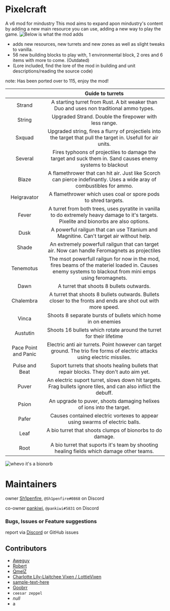 # Pixelcraft
A v6 mod for mindustry
This mod aims to expand apon mindustry's content by adding a new main resource you can use, adding a new way to play the game.
![Below is what the mod adds](https://github.com/Sh1penfire/pixelcraft/blob/main/sprites/Github/exampleMainItem.jpg)

- adds new resources, new turrets and new zones as well as slight tweaks to vanilla.
- 56 new building blocks to play with, 1 environmental block, 2 ores and 6 items with more to come. (Outdated)
- (Lore included, find the lore of the mod in building and unit descriptions/reading the source code)

note: Has been ported over to 115, enjoy the mod!

||**Guide to turrets**| 
|:-----:|:-----:|
Strand|A starting turret from Rust. A bit weaker than Duo and uses non traditional ammo types.
String|Upgraded Strand. Double the firepower with less range.
Sxquad|Upgraded string, fires a flurry of projectiels into the target that pull the target in. Usefull for air units.
Several|Fires typhoons of projectiles to damage the target and suck them in. Sand causes enemy systems to blackout
Blaze|A flamethrower that can hit air. Just like Scorch can pierce indefinantly. Uses a wide aray of combustibles for ammo.
Helgravator|A flamethrower which uses coal or spore pods to shred targets.
Fever|A turret from both trees, uses pyratite in vanilla to do extremely heavy damage to it's targets. Pixelite and bionorbs are also options.
Dusk|A powerful railgun that can use Titanium and Magnitine. Can't target air without help.
Shade|An extremely powerfull railgun that can target air. Now can handle Feromagnets as projectiles
Tenemotus|The msot powerfull railgun for now in the mod, fires beams of the materiel loaded in. Causes enemy systems to blackout from mini emps using feromagnets.
Dawn|A turret that shoots 8 bullets outwards.
Chalembra|A turret that shoots 8 bullets outwards. Bullets closer to the fronts and ends are shot out with more speed.
Vinca|Shoots 8 separate bursts of bullets which home in on enemies
Austutin|Shoots 16 bullets which rotate around the turret for their lifetime
Pace Point and Panic|Electric anti air turrets. Point however can target ground. The trio fire forms of electric attacks using electric missiles.
Pulse and Beat|Suport turrets that shoots healing bullets that repair blocks. They don't auto aim yet.
Puver|An electric suport turret, slows down hit targets. Frag bullets ignore tiles, and can also inflict the debuff.
Psion|An upgrade to puver, shoots damaging helixes of ions into the target.
Pafer|Causes contained electric vortexes to appear using swarms of electric balls.
Leaf|A bio turret that shoots clumps of bionorbs to do damage.
Root|A bio turret that suports it's team by shooting healing fields which damage other teams.

![whevo it's a bionorb](https://raw.githubusercontent.com/Sh1penfire/pixelcraft/main/sprites/items/bionorb.png)

# Maintainers 

owner 
[Sh1penfire](https://github.com/Sh1penfire), `@Sh1penfire#0868` on Discord

co-owner 
[pankiwi](https://github.com/pankiwi), `@pankiwi#5831` on Discord

### Bugs, Issues or Feature suggestions
report via [Discord](https://discord.gg/xwq8hU5Ww8) or GitHub issues

## Contributors
- [Aweguy](https://github.com/Aweguy)
- [Robert](https://github.com/rmperkow)
- [QmelZ](https://github.com/QmelZ)
- [Charlotte Lily-Llaitchee Vixen / LottieVixen](https://github.com/LottieVixen)
- [sample-text-here](https://github.com/sample-text-here)
- [Goobrr](https://github.com/Goobrr/underbuilding)
- `ceesar zeppel`
- *null*
- a
